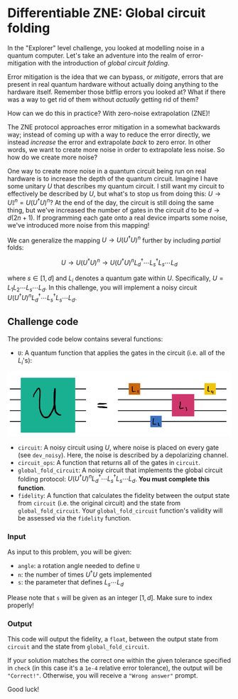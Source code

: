 # Differentiable ZNE: Global circuit folding

In the "Explorer" level challenge, you looked at modelling noise in a quantum computer. Let's take an adventure into the realm of error-mitigation with the introduction of _global circuit folding_.

Error mitigation is the idea that we can bypass, or _mitigate_, errors that are present in real quantum hardware without actually doing anything to the hardware itself. Remember those bitflip errors you looked at? What if there was a way to get rid of them without _actually_ getting rid of them?

How can we do this in practice? With zero-noise extrapolation (ZNE)!

The ZNE protocol approaches error mitigation in a somewhat backwards way; instead of coming up with a way to reduce the error directly, we instead _increase_ the error and extrapolate _back_ to zero error. In other words, we want to create more noise in order to extrapolate less noise. So how do we create more noise?

One way to create more noise in a quantum circuit being run on real hardware is to increase the depth of the quantum circuit. Imagine I have some unitary $U$ that describes my quantum circuit. I still want my circuit to effectively be described by $U$, but what's to stop us from doing this: $U\rightarrow U \mathbb{I}^n = U (U^\dagger U)^n$? At the end of the day, the circuit is still doing the same thing, but we've increased the number of gates in the circuit $d$ to be $d\rightarrow d(2n+1)$. If programming each gate onto a real device imparts some noise, we've introduced more noise from this mapping!

We can generalize the mapping $U\rightarrow U (U^\dagger U)^n$ further by including _partial_ folds:

$$
U\rightarrow U (U^\dagger U)^n \rightarrow U (U^\dagger U)^n L^\dagger_d \cdots L^\dagger_s L_s \cdots L_d
$$

where $s\in [1, d]$ and $L_i$ denotes a quantum gate within $U$. Specifically, $U=L_1 L_2 \cdots L_s \cdots L_d$. In this challenge, you will implement a noisy circuit $U (U^\dagger U)^n L^\dagger_d \cdots L^\dagger_s L_s \cdots L_d$.

Challenge code
--------------

The provided code below contains several functions:

*   `U`: A quantum function that applies the gates in the circuit (i.e. all of the $L_i$'s):

![](../figs/circuit.png)

*   `circuit`: A noisy circuit using $U$, where noise is placed on every gate (see `dev_noisy`). Here, the noise is described by a depolarizing channel.
*   `circuit_ops`: A function that returns all of the gates in `circuit`.
*   `global_fold_circuit`: A noisy circuit that implements the global circuit folding protocol: $U (U^\dagger U)^n L^\dagger_d \cdots L^\dagger_s L_s \cdots L_d$. **You must complete this function**.
*   `fidelity`: A function that calculates the fidelity between the output state from `circuit` (i.e. the original circuit) and the state from `global_fold_circuit`. Your `global_fold_circuit` function's validity will be assessed via the `fidelity` function.

### Input

As input to this problem, you will be given:

*   `angle`: a rotation angle needed to define `U`
*   `n`: the number of times $U^\dagger U$ gets implemented
*   `s`: the parameter that defines $L_s \cdots L_d$

Please note that `s` will be given as an integer $[1, d]$. Make sure to index properly!

### Output

This code will output the fidelity, a `float`, between the output state from `circuit` and the state from `global_fold_circuit`.

If your solution matches the correct one within the given tolerance specified in `check` (in this case it's a `1e-4` relative error tolerance), the output will be `"Correct!"`. Otherwise, you will receive a `"Wrong answer"` prompt.

Good luck!